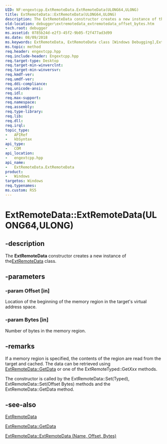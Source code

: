 ```yaml
---
UID: NF:engextcpp.ExtRemoteData.ExtRemoteData(ULONG64,ULONG)
title: ExtRemoteData::ExtRemoteData(ULONG64,ULONG)
description: The ExtRemoteData constructor creates a new instance of the ExtRemoteData class.
old-location: debugger\extremotedata_extremotedata_offset_bytes.htm
tech.root: debugger
ms.assetid: 0785b24d-e2f3-45f2-9b05-f2f477ad3d99
ms.date: 08/09/2018
ms.keywords: ExtRemoteData, ExtRemoteData class [Windows Debugging],ExtRemoteData constructor, ExtRemoteData constructor [Windows Debugging], ExtRemoteData constructor [Windows Debugging],ExtRemoteData class, ExtRemoteData.ExtRemoteData, ExtRemoteData.ExtRemoteData(ULONG64,ULONG), ExtRemoteData::ExtRemoteData, ExtRemoteData::ExtRemoteData(ULONG64,ULONG), debugger.extremotedata_extremotedata_offset_bytes
ms.topic: method
req.header: engextcpp.hpp
req.include-header: Engextcpp.hpp
req.target-type: Desktop
req.target-min-winverclnt: 
req.target-min-winversvr: 
req.kmdf-ver: 
req.umdf-ver: 
req.ddi-compliance: 
req.unicode-ansi: 
req.idl: 
req.max-support: 
req.namespace: 
req.assembly: 
req.type-library: 
req.lib: 
req.dll: 
req.irql: 
topic_type:
-	APIRef
-	kbSyntax
api_type:
-	COM
api_location:
-	engextcpp.hpp
api_name:
-	ExtRemoteData.ExtRemoteData
product:
-	Windows
targetos: Windows
req.typenames: 
ms.custom: RS5
---
```


# ExtRemoteData::ExtRemoteData(ULONG64,ULONG)


## -description

The <b>ExtRemoteData</b> constructor creates a new instance of the[ExtRemoteData](nl-engextcpp-extremotedata.md) class.


## -parameters

### -param Offset [in]
Location of the beginning of the memory region in the target's virtual address space.


### -param Bytes [in]
Number of bytes in the memory region.


## -remarks

If a memory region is specified, the contents of the region are read from the target and cached.  The data can be retrieved using [ExtRemoteData::GetData](nf-engextcpp-extremotedata-getdata.md) or one of the ExtRemoteTyped::Get<i>Xxx</i> methods.

The constructor is called by the ExtRemoteData::Set(Typed), ExtRemoteData::Set(Offset Bytes) methods and the ExtRemoteData::GetData method.


## -see-also

[ExtRemoteData](nl-engextcpp-extremotedata.md)

[ExtRemoteData::GetData](nf-engextcpp-extremotedata-getdata.md) 

[ExtRemoteData::ExtRemoteData (Name, Offset, Bytes)](nf-engextcpp-extremotedata-extremotedata(pcstr,ulong64,ulong).md)</a>

 

